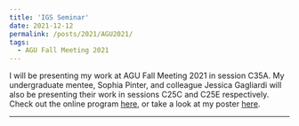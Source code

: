 ```yaml
---
title: 'IGS Seminar'
date: 2021-12-12
permalink: /posts/2021/AGU2021/
tags:
  - AGU Fall Meeting 2021
---
```


I will be presenting my work at AGU Fall Meeting 2021 in session C35A. My undergraduate mentee, Sophia Pinter, and colleague Jessica Gagliardi will also be 
presenting their work in sessions C25C and C25E respectively. Check out the online program [here](https://agu.confex.com/agu/fm21/meetingapp.cgi/Home/0), or take a look at my poster [here](https://gavinpiccione.github.io/files/AGU2021_poster_GP_1.pdf).

------
